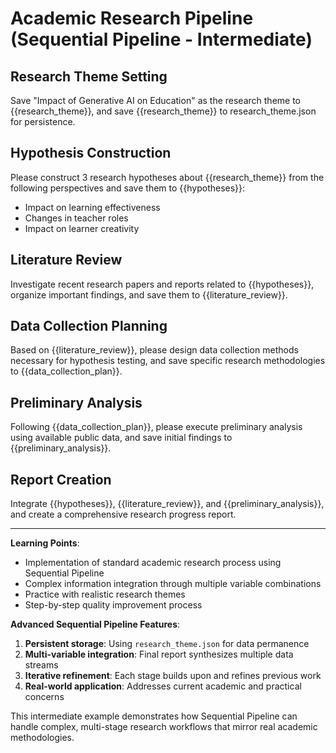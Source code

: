# Academic Research Pipeline (Sequential Pipeline - Intermediate)

## Research Theme Setting
Save "Impact of Generative AI on Education" as the research theme to {{research_theme}}, 
and save {{research_theme}} to research_theme.json for persistence.

## Hypothesis Construction
Please construct 3 research hypotheses about {{research_theme}} from the following perspectives and save them to {{hypotheses}}:
- Impact on learning effectiveness
- Changes in teacher roles
- Impact on learner creativity

## Literature Review
Investigate recent research papers and reports related to {{hypotheses}},
organize important findings, and save them to {{literature_review}}.

## Data Collection Planning
Based on {{literature_review}}, please design data collection methods necessary for hypothesis testing,
and save specific research methodologies to {{data_collection_plan}}.

## Preliminary Analysis
Following {{data_collection_plan}}, please execute preliminary analysis using available public data,
and save initial findings to {{preliminary_analysis}}.

## Report Creation
Integrate {{hypotheses}}, {{literature_review}}, and {{preliminary_analysis}},
and create a comprehensive research progress report.

---

**Learning Points**:
- Implementation of standard academic research process using Sequential Pipeline
- Complex information integration through multiple variable combinations
- Practice with realistic research themes
- Step-by-step quality improvement process

**Advanced Sequential Pipeline Features**:
1. **Persistent storage**: Using `research_theme.json` for data permanence
2. **Multi-variable integration**: Final report synthesizes multiple data streams
3. **Iterative refinement**: Each stage builds upon and refines previous work
4. **Real-world application**: Addresses current academic and practical concerns

This intermediate example demonstrates how Sequential Pipeline can handle complex, multi-stage research workflows that mirror real academic methodologies.
